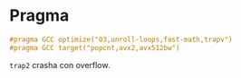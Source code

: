 # Pragma
```cpp
#pragma GCC optimize("O3,unroll-loops,fast-math,trapv")
#pragma GCC target("popcnt,avx2,avx512bw")
```
```trap2``` crasha con overflow.